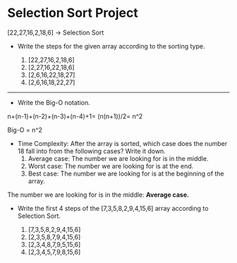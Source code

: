 # Selection Sort Project
[22,27,16,2,18,6] -> Selection Sort
- Write the steps for the given array according to the sorting type.

    1. [22,27,16,2,18,6]
    2. [2,27,16,22,18,6]
    3. [2,6,16,22,18,27]
    4. [2,6,16,18,22,27]
---

- Write the Big-O notation.

n+(n-1)+(n-2)+(n-3)+(n-4)+1= (n(n+1))/2= n^2 

Big-O = n^2

- Time Complexity: After the array is sorted, which case does the number 18 fall into from the following cases? Write it down.
    1. Average case: The number we are looking for is in the middle.
    2. Worst case: The number we are looking for is at the end.
    3. Best case: The number we are looking for is at the beginning of the array.

The number we are looking for is in the middle: **Average case.**

- Write the first 4 steps of the [7,3,5,8,2,9,4,15,6] array according to Selection Sort.

    1. [7,3,5,8,2,9,4,15,6]
    2. [2,3,5,8,7,9,4,15,6]
    3. [2,3,4,8,7,9,5,15,6]
    4. [2,3,4,5,7,9,8,15,6]
